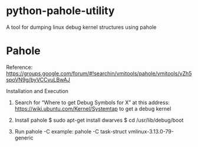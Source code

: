 # python-pahole-utility
A tool for dumping linux debug kernel structures using pahole

Pahole
======
Reference:
https://groups.google.com/forum/#!searchin/vmitools/pahole/vmitools/vZh5spoVN9g/byVCCvuLBwAJ

Installation and Execution

1. Search for “Where to get Debug Symbols for X” at this address: https://wiki.ubuntu.com/Kernel/Systemtap to get a debug kernel

2. Install pahole 
    $ sudo apt-get install dwarves
    $ cd /usr/lib/debug/boot

3. Run pahole -C <name of offset> <name of kernel>
   example: pahole -C task-struct vmlinux-3.13.0-79-generic

